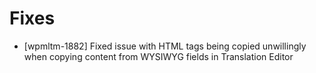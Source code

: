 # Fixes
* [wpmltm-1882] Fixed issue with HTML tags being copied unwillingly when copying content from WYSIWYG fields in Translation Editor